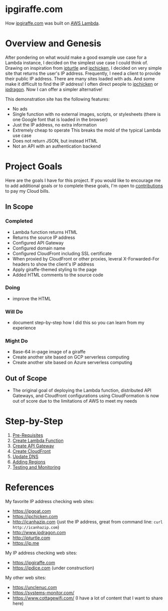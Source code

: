 # ipgiraffe.com
How [ipgiraffe.com](https://www.ipgiraffe.com) was built on [AWS Lambda](https://aws.amazon.com/pm/lambda/).

# Overview and Genesis
After pondering on what would make a good example use case for a Lambda instance, I decided on the simplest use case I could think of. Drawing on inspiration from [ipturtle](http://ipturtle.com) and [ipchicken](https://ipchicken.com), I decided on very simple site that returns the user's IP address. Frequently, I need a client to provide their public IP address. There are many sites loaded with ads. And some make it difficult to find the IP address! I often direct people to [ipchicken](https://ipchicken.com) or [ipdragon](http://ipdragon.com). Now I can offer a simpler alternative!

This demonstration site has the following features:
- No ads
- Single function with no external images, scripts, or stylesheets (there is one Google font that is loaded in the browser)
- Just the IP address, no extra information
- Extremely cheap to operate
This breaks the mold of the typical Lambda use case
- Does not return JSON, but instead HTML
- Not an API with an authentication backend

# Project Goals
Here are the goals I have for this project. If you would like to encourage me to add additional goals or to complete these goals,  I'm open to [contributions](https://account.venmo.com/u/unclenuc) to pay my Cloud bills.
## In Scope
### Completed
- Lambda function returns HTML
- Returns the source IP address
- Configured API Gateway
- Configured domain name
- Configured CloudFront including SSL certificate
- When proxied by CloudFront or other proxies, leveral X-Forwarded-For headers to show the client's IP address
- Apply giraffe-themed styling to the page
- Added HTML comments to the source code
### Doing
- improve the HTML
### Will Do
- document step-by-step how I did this so you can learn from my experience
### Might Do
- Base-64 in-page image of a giraffe
- Create another site based on GCP serverless computing
- Create another site based on Azure serverless computing
## Out of Scope
- The original goal of deploying the Lambda function, distributed API Gateways, and Cloudfront configurations using CloudFormation is now out of score due to the limitations of AWS to meet my needs

# Step-by-Step
1. [Pre-Requisites](1_Prerequisites.md)
2. [Create Lambda Function](2_Lambda_Function.md)
3. [Create API Gateway](3_API_Gateway.md)
4. [Create CloudFront](4_CloudFront.md)
5. [Update DNS](5_Route_53.md)
6. [Adding Regions](6_Regions.md)
7. [Testing and Monitoring](7_Testing_and_Monitoring.md)

# References
My favorite IP address checking web sites:
- https://ipgoat.com
- https://ipchicken.com
- http://icanhazip.com (just the IP address, great from command line: `curl http://icanhazip.com`)
- http://www.ipdragon.com
- http://ipturtle.com
- https://ip.me

My IP address checking web sites:
- https://ipgiraffe.com
- https://ipdice.com (under construction)

My other web sites:
- https://unclenuc.com
- https://systems-monitor.com/
- https://www.cottagewifi.com/ (I have a lot of content that I want to share here)
